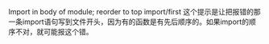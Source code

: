 Import in body of module; reorder to top import/first
这个提示是让把报错的那一条import语句写到文件开头，因为有的函数是有先后顺序的。如果import的顺序不对，就可能报这个错。
